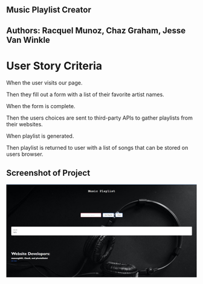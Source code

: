 ## Music Playlist Creator

## Authors: Racquel Munoz, Chaz Graham, Jesse Van Winkle

# User Story Criteria
When the user visits our page.

Then they fill out a form with a list of their favorite artist names.

When the form is complete.

Then the users choices are sent to third-party APIs to gather playlists from their websites.

When playlist is generated.

Then playlist is returned to user with a list of songs that can be stored on users browser.




## Screenshot of Project

![img](/musicPlaylist/assets/images/screenshotMP.png)